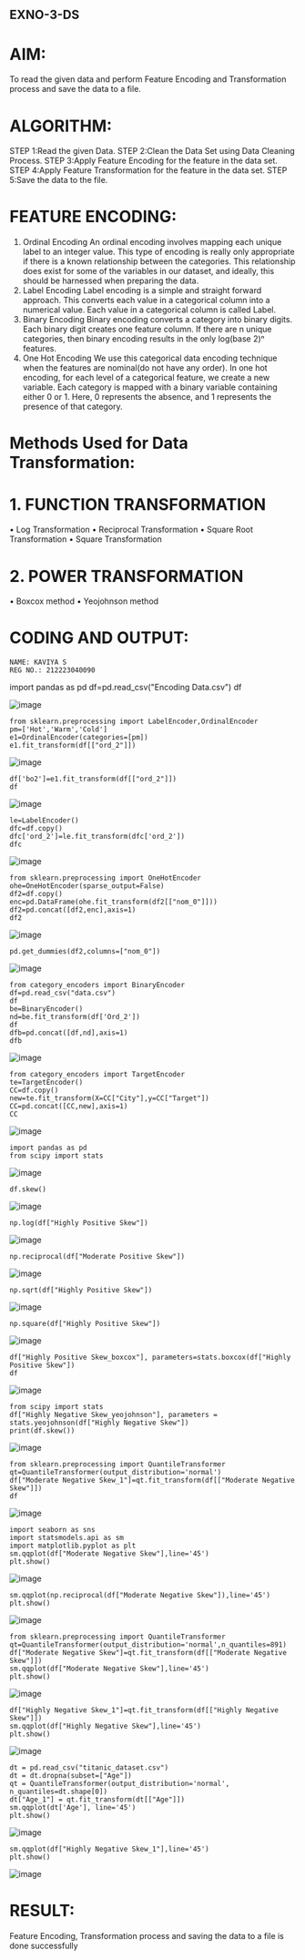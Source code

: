 ## EXNO-3-DS

# AIM:
To read the given data and perform Feature Encoding and Transformation process and save the data to a file.

# ALGORITHM:
STEP 1:Read the given Data.
STEP 2:Clean the Data Set using Data Cleaning Process.
STEP 3:Apply Feature Encoding for the feature in the data set.
STEP 4:Apply Feature Transformation for the feature in the data set.
STEP 5:Save the data to the file.

# FEATURE ENCODING:
1. Ordinal Encoding
An ordinal encoding involves mapping each unique label to an integer value. This type of encoding is really only appropriate if there is a known relationship between the categories. This relationship does exist for some of the variables in our dataset, and ideally, this should be harnessed when preparing the data.
2. Label Encoding
Label encoding is a simple and straight forward approach. This converts each value in a categorical column into a numerical value. Each value in a categorical column is called Label.
3. Binary Encoding
Binary encoding converts a category into binary digits. Each binary digit creates one feature column. If there are n unique categories, then binary encoding results in the only log(base 2)ⁿ features.
4. One Hot Encoding
We use this categorical data encoding technique when the features are nominal(do not have any order). In one hot encoding, for each level of a categorical feature, we create a new variable. Each category is mapped with a binary variable containing either 0 or 1. Here, 0 represents the absence, and 1 represents the presence of that category.

# Methods Used for Data Transformation:
  # 1. FUNCTION TRANSFORMATION
• Log Transformation 
• Reciprocal Transformation
• Square Root Transformation
• Square Transformation
  # 2. POWER TRANSFORMATION
• Boxcox method
• Yeojohnson method

# CODING AND OUTPUT:
```
NAME: KAVIYA S
REG NO.: 212223040090
```
import pandas as pd
df=pd.read_csv("Encoding Data.csv")
df




![image](https://github.com/user-attachments/assets/fb4b9c8a-d64f-4216-bbe1-d8cc693e987a)



```
from sklearn.preprocessing import LabelEncoder,OrdinalEncoder
pm=['Hot','Warm','Cold']
e1=OrdinalEncoder(categories=[pm])
e1.fit_transform(df[["ord_2"]])
```



![image](https://github.com/user-attachments/assets/4899f92b-b4c8-4778-b2ac-96b675069ab3)



```
df['bo2']=e1.fit_transform(df[["ord_2"]])
df
```


![image](https://github.com/user-attachments/assets/38193e93-27ad-4cc9-a193-f974cf3fc344)



```
le=LabelEncoder()
dfc=df.copy()
dfc['ord_2']=le.fit_transform(dfc['ord_2'])
dfc
```



![image](https://github.com/user-attachments/assets/bce24d7e-87ea-40e4-937c-d7540bd26b96)



```
from sklearn.preprocessing import OneHotEncoder
ohe=OneHotEncoder(sparse_output=False)
df2=df.copy()
enc=pd.DataFrame(ohe.fit_transform(df2[["nom_0"]]))
df2=pd.concat([df2,enc],axis=1)
df2
```


![image](https://github.com/user-attachments/assets/4c9cbd4f-261b-4b31-8650-449fd367e4e9)


```
pd.get_dummies(df2,columns=["nom_0"])
```


![image](https://github.com/user-attachments/assets/bbda2cc7-0824-401c-b45a-959af69d7c84)



```
from category_encoders import BinaryEncoder
df=pd.read_csv("data.csv")
df
be=BinaryEncoder()
nd=be.fit_transform(df['Ord_2'])
df
dfb=pd.concat([df,nd],axis=1)
dfb
```


![image](https://github.com/user-attachments/assets/9f772f77-2ba1-4acc-bea5-af45f84283a4)



```
from category_encoders import TargetEncoder
te=TargetEncoder()
CC=df.copy()
new=te.fit_transform(X=CC["City"],y=CC["Target"])
CC=pd.concat([CC,new],axis=1)
CC
```


![image](https://github.com/user-attachments/assets/d019b565-0f35-494a-9251-be1a61391d0a)


```
import pandas as pd
from scipy import stats
```


![image](https://github.com/user-attachments/assets/d03bf85d-cb01-43af-80d8-29970d0e7048)


```
df.skew()
```


![image](https://github.com/user-attachments/assets/1e688fa2-aab0-4fc9-b146-8aedfcb7921c)


```
np.log(df["Highly Positive Skew"])
```


![image](https://github.com/user-attachments/assets/46fed48d-de60-49ec-9b71-8bbd4e3cbc00)

```
np.reciprocal(df["Moderate Positive Skew"])
```

![image](https://github.com/user-attachments/assets/10c48c4d-8a83-4336-941b-e02824147264)


```
np.sqrt(df["Highly Positive Skew"])
```

![image](https://github.com/user-attachments/assets/208d79cd-2f82-4192-a49b-2c4c71fe2c01)

``
np.square(df["Highly Positive Skew"])
``

![image](https://github.com/user-attachments/assets/a4b8526d-9805-4e56-836e-3d4387887c1f)

```
df["Highly Positive Skew_boxcox"], parameters=stats.boxcox(df["Highly Positive Skew"])
df
```

![image](https://github.com/user-attachments/assets/7c70f349-6185-473a-a26a-2dab978af2e2)

```
from scipy import stats
df["Highly Negative Skew_yeojohnson"], parameters = stats.yeojohnson(df["Highly Negative Skew"])
print(df.skew())
```

![image](https://github.com/user-attachments/assets/ddd37e7d-eb69-4247-a3a2-77fa3fd7199c)

```
from sklearn.preprocessing import QuantileTransformer
qt=QuantileTransformer(output_distribution='normal')
df["Moderate Negative Skew_1"]=qt.fit_transform(df[["Moderate Negative Skew"]])
df
```

![image](https://github.com/user-attachments/assets/ec7f780d-92b0-41d6-b012-a3faf48489d7)

```
import seaborn as sns
import statsmodels.api as sm
import matplotlib.pyplot as plt
sm.qqplot(df["Moderate Negative Skew"],line='45')
plt.show()
```

![image](https://github.com/user-attachments/assets/b8405778-4ea8-4392-9404-ee379711833a)

```
sm.qqplot(np.reciprocal(df["Moderate Negative Skew"]),line='45')
plt.show()
```

![image](https://github.com/user-attachments/assets/7c091ab1-8145-4942-9814-8cdbaa6f73a0)

```
from sklearn.preprocessing import QuantileTransformer
qt=QuantileTransformer(output_distribution='normal',n_quantiles=891)
df["Moderate Negative Skew"]=qt.fit_transform(df[["Moderate Negative Skew"]])
sm.qqplot(df["Moderate Negative Skew"],line='45')
plt.show()
```

![image](https://github.com/user-attachments/assets/a4a4aa73-fba5-4321-969e-52b3f18ca591)


```
df["Highly Negative Skew_1"]=qt.fit_transform(df[["Highly Negative Skew"]])
sm.qqplot(df["Highly Negative Skew"],line='45')
plt.show()
```

![image](https://github.com/user-attachments/assets/0d516a0f-518d-46f7-aa13-f06a3b76b545)

```
dt = pd.read_csv("titanic_dataset.csv")
dt = dt.dropna(subset=["Age"])
qt = QuantileTransformer(output_distribution='normal', n_quantiles=dt.shape[0])
dt["Age_1"] = qt.fit_transform(dt[["Age"]])
sm.qqplot(dt['Age'], line='45')
plt.show()
```

![image](https://github.com/user-attachments/assets/4878c882-dfc5-4b49-9af3-b9b92fbd02dc)


```
sm.qqplot(df["Highly Negative Skew_1"],line='45')
plt.show()
```

![image](https://github.com/user-attachments/assets/04972b77-938f-4f6c-a7e4-0607aaabe37b)



# RESULT:
Feature Encoding, Transformation process and saving the data to a file is done successfully

       
